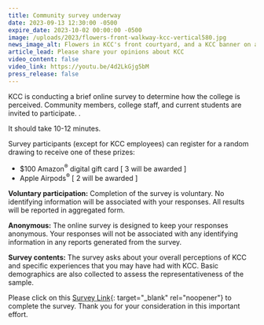 ```yaml
---
title: Community survey underway
date: 2023-09-13 12:30:00 -0500
expire_date: 2023-10-02 00:00:00 -0500
image: /uploads/2023/flowers-front-walkway-kcc-vertical580.jpg
news_image_alt: Flowers in KCC's front courtyard, and a KCC banner on a lightpole.
article_lead: Please share your opinions about KCC
video_content: false
video_link: https://youtu.be/4d2LkGjg5bM
press_release: false
---
```

KCC is conducting a brief online survey to determine how the college is perceived. Community members, college staff, and current students are invited to participate. .

It should take 10-12 minutes.

Survey participants (except for KCC employees) can register for a random drawing to receive one of these prizes:

* $100 Amazon<sup>®</sup> digital gift card \[ 3 will be awarded \]
* Apple Airpods<sup>®</sup>&nbsp;\[ 2 will be awarded \]

**Voluntary participation:**&nbsp;Completion of the survey is voluntary. No identifying information will be associated with your responses. All results will be reported in aggregated form.

**Anonymous:**&nbsp;The online survey is designed to keep your responses anonymous. Your responses will not be associated with any identifying information in any reports generated from the survey.&nbsp;

**Survey contents:**&nbsp;The survey asks about your overall perceptions of KCC and specific experiences that you may have had with KCC. Basic demographics are also collected to assess the representativeness of the sample.

Please click on this [Survey Link](https://www.surveymonkey.com/r/M7DWCG8){: target="_blank" rel="noopener"} to complete the survey. Thank you for your consideration in this important effort.